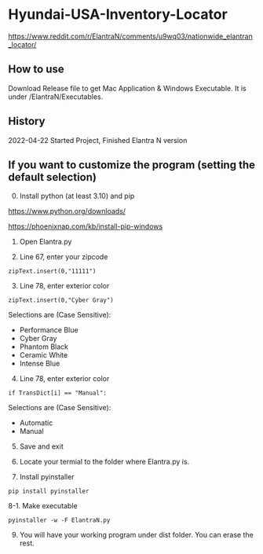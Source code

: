 # Hyundai-USA-Inventory-Locator

https://www.reddit.com/r/ElantraN/comments/u9wq03/nationwide_elantran_locator/ 

How to use
-------------
Download Release file to get Mac Application & Windows Executable. It is under /ElantraN/Executables.

History
-------------
2022-04-22 Started Project, Finished Elantra N version

## If you want to customize the program (setting the default selection)

0. Install python (at least 3.10) and pip

https://www.python.org/downloads/

https://phoenixnap.com/kb/install-pip-windows

1. Open Elantra.py

2. Line 67, enter your zipcode
```
zipText.insert(0,"11111")
```

3. Line 78, enter exterior color
```
zipText.insert(0,"Cyber Gray")
```
Selections are (Case Sensitive):
* Performance Blue
* Cyber Gray
* Phantom Black
* Ceramic White
* Intense Blue

4. Line 78, enter exterior color
```
if TransDict[i] == "Manual":
```
Selections are (Case Sensitive):
* Automatic
* Manual

5. Save and exit

6. Locate your termial to the folder where Elantra.py is.

7. Install pyinstaller
```
pip install pyinstaller
```

8-1. Make executable
```
pyinstaller -w -F ElantraN.py
```

9. You will have your working program under dist folder. You can erase the rest.

